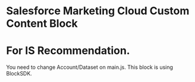 # Salesforce Marketing Cloud Custom Content Block
# For IS Recommendation. 

You need to change Account/Dataset on main.js.
This block is using BlockSDK.


